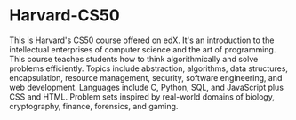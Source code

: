 # Harvard-CS50
This is Harvard's CS50 course offered on edX. It's an introduction to the intellectual enterprises of computer science 
and the art of programming. This course teaches students how to think algorithmically and solve problems efficiently. 
Topics include abstraction, algorithms, data structures, encapsulation, resource management, security, software engineering, 
and web development. Languages include C, Python, SQL, and JavaScript plus CSS and HTML. Problem sets inspired by real-world 
domains of biology, cryptography, finance, forensics, and gaming. 
